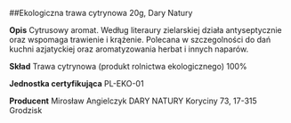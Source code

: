 ##Ekologiczna trawa cytrynowa 20g, Dary Natury

**Opis** Cytrusowy aromat. Według literaury zielarskiej działa antyseptycznie oraz wspomaga trawienie i krążenie. Polecana w szczegolności do dań kuchni azjatyckiej oraz aromatyzowania herbat i innych naparów. 

**Skład** Trawa cytrynowa (produkt rolnictwa ekologicznego) 100%

**Jednostka certyfikująca** PL-EKO-01

**Producent** Mirosław Angielczyk DARY NATURY
Koryciny 73, 17-315 Grodzisk
